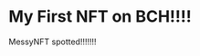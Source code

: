 # My First NFT on BCH!!!!
MessyNFT spotted!!!!!!!
                                                                                                                                                                             